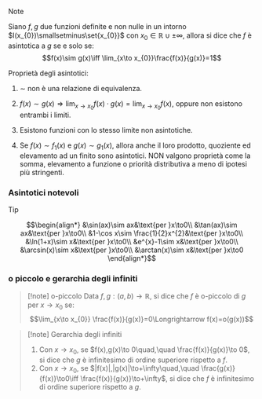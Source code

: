 >[!note]
>Siano $f, g$ due funzioni definite e non nulle in un intorno $I(x_{0})\smallsetminus\set{x_{0}}$ con $x_{0}\in\mathbb{R}\cup{\pm\infty}$, allora si dice che $f$ è asintotica a $g$ se e solo se: $$f(x)\sim g(x)\iff \lim_{x\to x_{0}}\frac{f(x)}{g(x)}=1$$

Proprietà degli asintotici:
1. $\sim$ non è una relazione di equivalenza.
2. $f(x)\sim g(x)\Longrightarrow \lim_{x\to x_{0}} f(x)\cdot g(x)=\lim_{x\to x_{0}} f(x)$, oppure non esistono entrambi i limiti.

3. Esistono funzioni con lo stesso limite non asintotiche.
4. Se $f(x)\sim f_{1}(x)$ e $g(x)\sim g_{1}(x)$, allora anche il loro prodotto, quoziente ed elevamento ad un finito sono asintotici. NON valgono proprietà come la somma, elevamento a funzione o priorità distributiva a meno di ipotesi più stringenti.

### Asintotici notevoli
>[!tip]
>$$\begin{align*}
&\sin(ax)\sim ax&\text{per }x\to0\\
&\tan(ax)\sim ax&\text{per }x\to0\\
&1-\cos x\sim \frac{1}{2}x^{2}&\text{per }x\to0\\
&\ln(1+x)\sim x&\text{per }x\to0\\
&e^{x}-1\sim x&\text{per }x\to0\\
&\arcsin(x)\sim x&\text{per }x\to0\\
&\arctan(x)\sim x&\text{per }x\to0
\end{align*}$$

### o piccolo e gerarchia degli infiniti
>[!note] o-piccolo
>Data $f,g : (a,b)\to\mathbb{R}$, si dice che $f$ è o-piccolo di $g$ per $x\to x_{0}$ se:
>$$\lim_{x\to x_{0}} \frac{f(x)}{g(x)}=0\Longrightarrow f(x)=o(g(x))$$

>[!note] Gerarchia degli infiniti
>1. Con $x\to x_{0}$, se $f(x),g(x)\to 0\quad,\quad \frac{f(x)}{g(x)}\to 0$, si dice che $g$ è infinitesimo di ordine superiore rispetto a $f$.
>2. Con $x\to x_{0}$, se $|f(x)|,|g(x)|\to+\infty\quad,\quad \frac{g(x)}{f(x)}\to0\iff \frac{f(x)}{g(x)}\to+\infty$, si dice che $f$ è infinitesimo di ordine superiore rispetto a $g$.

